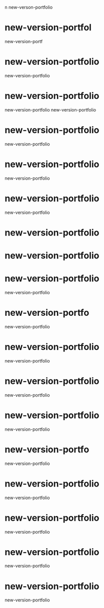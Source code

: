 n
new-verson-portfolio
# new-version-portfol
new-version-portf
# new-version-portfolio
new-version-portfolio
# new-version-portfolio
new-version-portfolio
new-version-portfolio
# new-version-portfolio
new-version-portfolio
# new-version-portfolio
new-version-portfolio
# new-version-portfolio
new-version-portfolio
# new-version-portfolio
# new-version-portfolio
# new-version-portfolio
new-version-portfolio
# new-version-portfo
new-version-portfolio
# new-version-portfolio
new-version-portfolio
# new-version-portfolio
new-version-portfolio
# new-version-portfolio
new-version-portfolio
# new-version-portfo
new-version-portfolio
# new-version-portfolio
new-version-portfolio
# new-version-portfolio
new-version-portfolio
# new-version-portfolio
new-version-portfolio
# new-version-portfolio
new-version-portfolio
